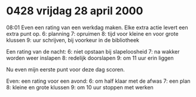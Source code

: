 # 0428 vrijdag 28 april 2000
08:01	Even een rating van een werkdag maken. Elke extra actie levert een extra punt op.
6: planning
7: opruimen
8: tijd voor kleine en voor grote klussen
9: uur schrijven, bij voorkeur in de bibliotheek

Een rating van de nacht:
6: niet opstaan bij slapeloosheid
7: na wakker worden weer inslapen
8: redelijk doorslapen
9: om 11 uur erin liggen

Nu even mijn eerste punt voor deze dag scoren.

Even: een rating voor een avond:
6: om half klaar met de afwas
7: een plan
8: kleine en grote klussen
9: om 10 uur stoppen met werken
